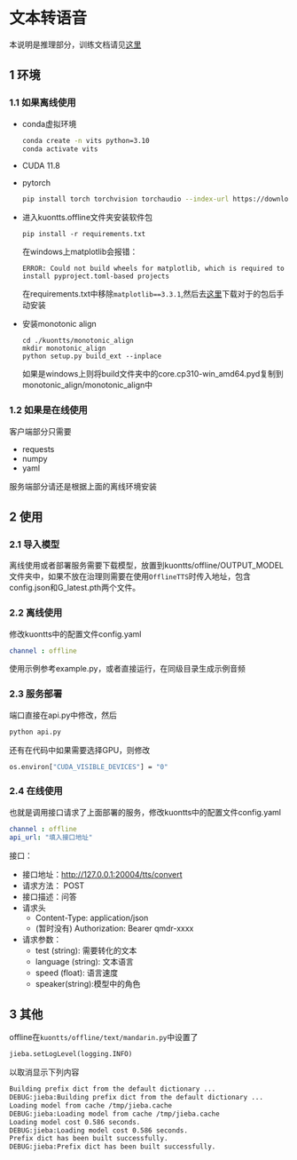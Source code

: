 # 文本转语音

本说明是推理部分，训练文档请见[这里](./finetune/README.md)

## 1 环境

### 1.1 如果离线使用

* conda虚拟环境
    ```bash
    conda create -n vits python=3.10
    conda activate vits
    ```
* CUDA 11.8
* pytorch
    ```bash
    pip install torch torchvision torchaudio --index-url https://download.pytorch.org/whl/cu118
    ```

* 进入kuontts.offline文件夹安装软件包
    ```
    pip install -r requirements.txt
    ```

    在windows上matplotlib会报错：
    ```
    ERROR: Could not build wheels for matplotlib, which is required to install pyproject.toml-based projects
    ```
    在requirements.txt中移除`matplotlib==3.3.1`,然后去[这里](https://www.lfd.uci.edu/~gohlke/pythonlibs/#matplotlib)下载对于的包后手动安装

* 安装monotonic align
    ```base
    cd ./kuontts/monotonic_align
    mkdir monotonic_align
    python setup.py build_ext --inplace
    ```    
    如果是windows上则将build文件夹中的core.cp310-win_amd64.pyd复制到monotonic_align/monotonic_align中

### 1.2 如果是在线使用

客户端部分只需要

* requests
* numpy
* yaml

服务端部分请还是根据上面的离线环境安装

## 2 使用

### 2.1 导入模型

离线使用或者部署服务需要下载模型，放置到kuontts/offline/OUTPUT_MODEL文件夹中，如果不放在治理则需要在使用`OfflineTTS`时传入地址，包含config.json和G_latest.pth两个文件。

### 2.2 离线使用

修改kuontts中的配置文件config.yaml
```yaml
channel : offline
```
使用示例参考example.py，或者直接运行，在同级目录生成示例音频

### 2.3 服务部署

端口直接在api.py中修改，然后
```bash
python api.py
```
还有在代码中如果需要选择GPU，则修改
```bash
os.environ["CUDA_VISIBLE_DEVICES"] = "0"
```

### 2.4 在线使用

也就是调用接口请求了上面部署的服务，修改kuontts中的配置文件config.yaml
```yaml
channel : offline
api_url: "填入接口地址"
```

接口：
* 接口地址：http://127.0.0.1:20004/tts/convert
* 请求方法： POST
* 接口描述：问答
* 请求头
    * Content-Type: application/json
    * (暂时没有) Authorization: Bearer qmdr-xxxx
* 请求参数：
    * test (string): 需要转化的文本
    * language (string): 文本语言
    * speed (float): 语言速度
    * speaker(string):模型中的角色



## 3 其他

offline在`kuontts/offline/text/mandarin.py`中设置了
```python
jieba.setLogLevel(logging.INFO)
```
以取消显示下列内容
```bash
Building prefix dict from the default dictionary ...
DEBUG:jieba:Building prefix dict from the default dictionary ...
Loading model from cache /tmp/jieba.cache
DEBUG:jieba:Loading model from cache /tmp/jieba.cache
Loading model cost 0.586 seconds.
DEBUG:jieba:Loading model cost 0.586 seconds.
Prefix dict has been built successfully.
DEBUG:jieba:Prefix dict has been built successfully.
```